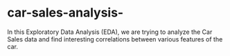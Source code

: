# car-sales-analysis-
In this Exploratory Data Analysis (EDA), we are trying to analyze the Car Sales data and find interesting correlations between various features of the car.
